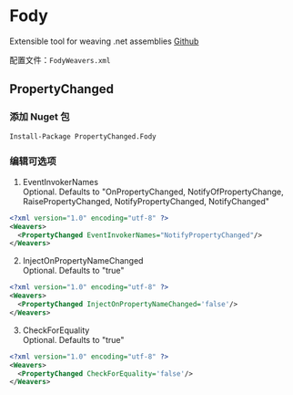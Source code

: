 # Fody  
Extensible tool for weaving .net assemblies [Github](https://github.com/Fody/Fody)    

配置文件：```FodyWeavers.xml```

## PropertyChanged
### 添加 Nuget 包
``` bash
Install-Package PropertyChanged.Fody
```

### 编辑可选项  
1. EventInvokerNames  
Optional. Defaults to "OnPropertyChanged, NotifyOfPropertyChange, RaisePropertyChanged, NotifyPropertyChanged, NotifyChanged"
``` xml
<?xml version="1.0" encoding="utf-8" ?>
<Weavers>
  <PropertyChanged EventInvokerNames="NotifyPropertyChanged"/>
</Weavers>
```

2. InjectOnPropertyNameChanged  
Optional. Defaults to "true"  
``` xml
<?xml version="1.0" encoding="utf-8" ?>
<Weavers>
  <PropertyChanged InjectOnPropertyNameChanged='false'/>
</Weavers>
```

3. CheckForEquality  
Optional. Defaults to "true"
``` xml
<?xml version="1.0" encoding="utf-8" ?>
<Weavers>
  <PropertyChanged CheckForEquality='false'/>
</Weavers>
```

